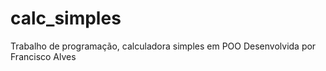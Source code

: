 # calc_simples
Trabalho de programação, calculadora simples em POO
Desenvolvida por Francisco Alves
